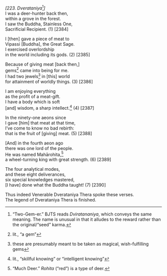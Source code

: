 *\[223. Dverataniya*[^1]*\]*  
I was a deer-hunter back then,  
within a grove in the forest.  
I saw the Buddha, Stainless One,  
Sacrificial Recipient. (1) \[2384\]

I \[then\] gave a piece of meat to  
Vipassi \[Buddha\], the Great Sage.  
I exercised overlordship  
in the world including its gods. (2) \[2385\]

Because of giving meat \[back then,\]  
gems[^2] came into being for me.  
I had two jewels[^3] in \[this\] world  
for attainment of worldly things. (3) \[2386\]

I am enjoying everything  
as the profit of a meat-gift.  
I have a body which is soft  
\[and\] wisdom, a sharp intellect.[^4] (4) \[2387\]

In the ninety-one aeons since  
I gave \[him\] that meat at that time,  
I’ve come to know no bad rebirth:  
that is the fruit of \[giving\] meat. (5) \[2388\]

\[And\] in the fourth aeon ago  
there was one lord of the people.  
He was named Mahārohita,[^5]  
a wheel-turning king with great strength. (6) \[2389\]

The four analytical modes,  
and these eight deliverances,  
six special knowledges mastered,  
\[I have\] done what the Buddha taught! (7) \[2390\]

Thus indeed Venerable Dverataniya Thera spoke these verses.  
The legend of Dverataniya Thera is finished.

[^1]: “Two-Gem-er.” BJTS reads *Dviratananiya*, which conveys the same meaning. The name is unusual in that it alludes to the reward rather than the original/“seed” karma.

[^2]: lit., “a gem”

[^3]: these are presumably meant to be taken as magical, wish-fulfilling gems

[^4]: lit., “skillful knowing” or “intelligent knowing”

[^5]: “Much Deer.” *Rohita* (“red”) is a type of deer.
